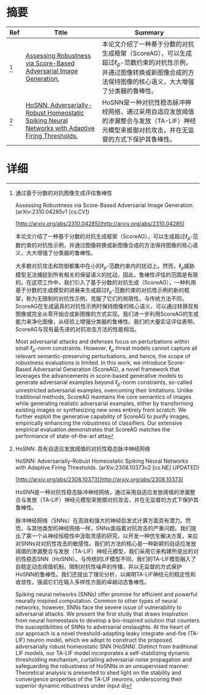 # 摘要

| Ref | Title | Summary |
| --- | --- | --- |
| [^1] | [Assessing Robustness via Score-Based Adversarial Image Generation.](http://arxiv.org/abs/2310.04285) | 本论文介绍了一种基于分数的对抗生成框架（ScoreAG），可以生成超过$\ell_p$-范数约束的对抗性示例，并通过图像转换或新图像合成的方法保持图像的核心语义，大大增强了分类器的鲁棒性。 |
| [^2] | [HoSNN: Adversarially-Robust Homeostatic Spiking Neural Networks with Adaptive Firing Thresholds.](http://arxiv.org/abs/2308.10373) | HoSNN是一种对抗性稳态脉冲神经网络，通过采用自适应发放阈值的渗漏整合与发放（TA-LIF）神经元模型来抵御对抗攻击，并在无监督的方式下保护其鲁棒性。 |

# 详细

[^1]: 通过基于分数的对抗图像生成评估鲁棒性

    Assessing Robustness via Score-Based Adversarial Image Generation. (arXiv:2310.04285v1 [cs.CV])

    [http://arxiv.org/abs/2310.04285](http://arxiv.org/abs/2310.04285)

    本论文介绍了一种基于分数的对抗生成框架（ScoreAG），可以生成超过$\ell_p$-范数约束的对抗性示例，并通过图像转换或新图像合成的方法保持图像的核心语义，大大增强了分类器的鲁棒性。

    

    大多数对抗攻击和防御都集中在小的$\ell_p$-范数约束内的扰动上。然而，$\ell_p$威胁模型无法捕捉到所有相关的保留语义的扰动，因此，鲁棒性评估的范围是有限的。在这项工作中，我们引入了基于分数的对抗生成（ScoreAG），一种利用基于分数的生成模型的进展来生成超过$\ell_p$-范数约束的对抗性示例的新的框架，称为无限制的对抗性示例，克服了它们的局限性。与传统方法不同，ScoreAG在生成逼真的对抗性示例时保持图像的核心语义，可以通过转换现有图像或完全从零开始合成新图像的方式实现。我们进一步利用ScoreAG的生成能力来净化图像，从经验上增强分类器的鲁棒性。我们的大量实证评估表明，ScoreAG与现有最先进的对抗攻击方法的性能相当。

    Most adversarial attacks and defenses focus on perturbations within small $\ell_p$-norm constraints. However, $\ell_p$ threat models cannot capture all relevant semantic-preserving perturbations, and hence, the scope of robustness evaluations is limited. In this work, we introduce Score-Based Adversarial Generation (ScoreAG), a novel framework that leverages the advancements in score-based generative models to generate adversarial examples beyond $\ell_p$-norm constraints, so-called unrestricted adversarial examples, overcoming their limitations. Unlike traditional methods, ScoreAG maintains the core semantics of images while generating realistic adversarial examples, either by transforming existing images or synthesizing new ones entirely from scratch. We further exploit the generative capability of ScoreAG to purify images, empirically enhancing the robustness of classifiers. Our extensive empirical evaluation demonstrates that ScoreAG matches the performance of state-of-the-art atta
    
[^2]: HoSNN: 具有自适应发放阈值的对抗性稳态脉冲神经网络

    HoSNN: Adversarially-Robust Homeostatic Spiking Neural Networks with Adaptive Firing Thresholds. (arXiv:2308.10373v2 [cs.NE] UPDATED)

    [http://arxiv.org/abs/2308.10373](http://arxiv.org/abs/2308.10373)

    HoSNN是一种对抗性稳态脉冲神经网络，通过采用自适应发放阈值的渗漏整合与发放（TA-LIF）神经元模型来抵御对抗攻击，并在无监督的方式下保护其鲁棒性。

    

    脉冲神经网络（SNNs）在高效和强大的神经启发式计算方面具有潜力。然而，与其他类型的神经网络一样，SNNs面临着对抗攻击的严重问题。我们提出了第一个从神经恒稳性中汲取灵感的研究，以开发一种仿生解决方案，来应对SNNs对对抗性攻击的敏感性。我们的方法的核心是一种新颖的自适应发放阈值的渗漏整合与发放（TA-LIF）神经元模型，我们采用它来构建所提出的对抗性稳态SNN（HoSNN）。与传统的LIF模型不同，我们的TA-LIF模型融入了自稳定动态阈值机制，限制对抗性噪声的传播，并以无监督的方式保护HoSNN的鲁棒性。我们还提出了理论分析，以阐明TA-LIF神经元的稳定性和收敛性，强调它们在输入多样性方面的卓越动态鲁棒性。

    Spiking neural networks (SNNs) offer promise for efficient and powerful neurally inspired computation. Common to other types of neural networks, however, SNNs face the severe issue of vulnerability to adversarial attacks. We present the first study that draws inspiration from neural homeostasis to develop a bio-inspired solution that counters the susceptibilities of SNNs to adversarial onslaughts. At the heart of our approach is a novel threshold-adapting leaky integrate-and-fire (TA-LIF) neuron model, which we adopt to construct the proposed adversarially robust homeostatic SNN (HoSNN). Distinct from traditional LIF models, our TA-LIF model incorporates a self-stabilizing dynamic thresholding mechanism, curtailing adversarial noise propagation and safeguarding the robustness of HoSNNs in an unsupervised manner. Theoretical analysis is presented to shed light on the stability and convergence properties of the TA-LIF neurons, underscoring their superior dynamic robustness under input di
    

